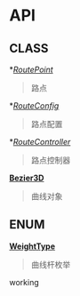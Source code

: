 API
===

CLASS
-----

**[RoutePoint](api_route_point.md)*
> 路点

**[RouteConfig](api_route_config.md)*
> 路点配置

**[RouteController](api_route_controller.md)*
> 路点控制器

**[Bezier3D](api_bezier_3d.md)**
> 曲线对象

ENUM
----

**[WeightType](api_weight_type.md)**

> 曲线杆枚举

working